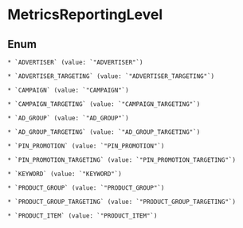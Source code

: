 
# MetricsReportingLevel

## Enum


    * `ADVERTISER` (value: `"ADVERTISER"`)

    * `ADVERTISER_TARGETING` (value: `"ADVERTISER_TARGETING"`)

    * `CAMPAIGN` (value: `"CAMPAIGN"`)

    * `CAMPAIGN_TARGETING` (value: `"CAMPAIGN_TARGETING"`)

    * `AD_GROUP` (value: `"AD_GROUP"`)

    * `AD_GROUP_TARGETING` (value: `"AD_GROUP_TARGETING"`)

    * `PIN_PROMOTION` (value: `"PIN_PROMOTION"`)

    * `PIN_PROMOTION_TARGETING` (value: `"PIN_PROMOTION_TARGETING"`)

    * `KEYWORD` (value: `"KEYWORD"`)

    * `PRODUCT_GROUP` (value: `"PRODUCT_GROUP"`)

    * `PRODUCT_GROUP_TARGETING` (value: `"PRODUCT_GROUP_TARGETING"`)

    * `PRODUCT_ITEM` (value: `"PRODUCT_ITEM"`)



